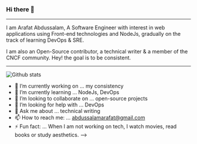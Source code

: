 ### Hi there 👋
------------------

I am Arafat Abdussalam, A Software Engineer with interest in  web applications using Front-end technologies and NodeJs, gradually on the track of learning DevOps & SRE.

I am also an Open-Source contributor, a technical writer & a member of the CNCF community. Hey! the goal is to be consistent.

---------------------


![Github stats](https://github-readme-stats.vercel.app/api?username=ArafatAbdussalam&theme=highcontrast&show_icons=true&count_private=true)

- 🔭 I’m currently working on ... my consistency
- 🌱 I’m currently learning ... NodeJs, DevOps
- 👯 I’m looking to collaborate on ... open-source projects
- 🤔 I’m looking for help with ... DevOps
- 💬 Ask me about ... technical writing
- 📫 How to reach me: ... abdussalamarafat@gmail.com
- ⚡ Fun fact: ... When I am not working on tech, I watch movies, read books or study aesthetics. 
-->
